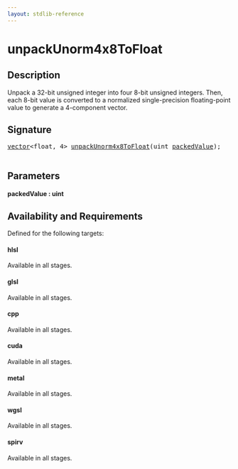 ```yaml
---
layout: stdlib-reference
---
```


# unpackUnorm4x8ToFloat

## Description

Unpack a 32-bit unsigned integer into four 8-bit unsigned integers.
Then, each 8-bit value is converted to a normalized single-precision
floating-point value to generate a 4-component vector.




## Signature 

<pre>
<a href="../types/vector/index" class="code_type">vector</a>&lt;<span class="code_keyword">float</span>, 4&gt; <a href="unpackunorm4x8tofloat-6eg">unpackUnorm4x8ToFloat</a>(<span class="code_keyword">uint</span> <a href="unpackunorm4x8tofloat-6eg#decl-packedValue" class="code_param">packedValue</a>);

</pre>

## Parameters

####  <a id="decl-packedValue"></a>packedValue  : uint

## Availability and Requirements

Defined for the following targets:

#### hlsl
Available in all stages.

#### glsl
Available in all stages.

#### cpp
Available in all stages.

#### cuda
Available in all stages.

#### metal
Available in all stages.

#### wgsl
Available in all stages.

#### spirv
Available in all stages.



